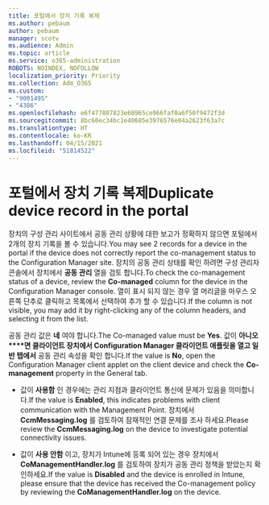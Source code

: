 ```yaml
---
title: 포털에서 장치 기록 복제
ms.author: pebaum
author: pebaum
manager: scotv
ms.audience: Admin
ms.topic: article
ms.service: o365-administration
ROBOTS: NOINDEX, NOFOLLOW
localization_priority: Priority
ms.collection: Adm_O365
ms.custom:
- "9001495"
- "4386"
ms.openlocfilehash: e6f477807823e68965ce966faf0a6f50f9472f3d
ms.sourcegitcommit: 8bc60ec34bc1e40685e3976576e04a2623f63a7c
ms.translationtype: HT
ms.contentlocale: ko-KR
ms.lasthandoff: 04/15/2021
ms.locfileid: "51814522"
---
```

# <a name="duplicate-device-record-in-the-portal"></a><span data-ttu-id="f35b5-102">포털에서 장치 기록 복제</span><span class="sxs-lookup"><span data-stu-id="f35b5-102">Duplicate device record in the portal</span></span>

<span data-ttu-id="f35b5-103">장치의 구성 관리 사이트에서 공동 관리 상황에 대한 보고가 정확하지 않으면 포털에서 2개의 장치 기록을 볼 수 있습니다.</span><span class="sxs-lookup"><span data-stu-id="f35b5-103">You may see 2 records for a device in the portal if the device does not correctly report the co-management status to the Configuration Manager site.</span></span> <span data-ttu-id="f35b5-104">장치의 공동 관리 상태를 확인 하려면 구성 관리자 콘솔에서 장치에서 **공동 관리** 열을 검토 합니다.</span><span class="sxs-lookup"><span data-stu-id="f35b5-104">To check the co-management status of a device, review the **Co-managed** column for the device in the Configuration Manager console.</span></span> <span data-ttu-id="f35b5-105">열이 표시 되지 않는 경우 열 머리글을 마우스 오른쪽 단추로 클릭하고 목록에서 선택하여 추가 할 수 있습니다.</span><span class="sxs-lookup"><span data-stu-id="f35b5-105">If the column is not visible, you may add it by right-clicking any of the column headers, and selecting it from the list.</span></span>

<span data-ttu-id="f35b5-106">공동 관리 값은 **네** 여야 합니다.</span><span class="sxs-lookup"><span data-stu-id="f35b5-106">The Co-managed value must be **Yes**.</span></span> <span data-ttu-id="f35b5-107">값이 **아니오\*\*\*\*면 클라이언트 장치에서 Configuration Manager 클라이언트 애플릿을 열고 일반 탭에서** 공동 관리 속성을 확인 합니다.</span><span class="sxs-lookup"><span data-stu-id="f35b5-107">If the value is **No**, open the Configuration Manager client applet on the client device and check the **Co-management** property in the General tab.</span></span>

- <span data-ttu-id="f35b5-108">값이 **사용함** 인 경우에는 관리 지점과 클라이언트 통신에 문제가 있음을 의미합니다.</span><span class="sxs-lookup"><span data-stu-id="f35b5-108">If the value is **Enabled**, this indicates problems with client communication with the Management Point.</span></span> <span data-ttu-id="f35b5-109">장치에서 **CcmMessaging.log** 를 검토하여 잠재적인 연결 문제를 조사 하세요.</span><span class="sxs-lookup"><span data-stu-id="f35b5-109">Please review the **CcmMessaging.log** on the device to investigate potential connectivity issues.</span></span>

- <span data-ttu-id="f35b5-110">값이 **사용 안함** 이고, 장치가 Intune에 등록 되어 있는 경우 장치에서 **CoManagementHandler.log** 를 검토하여 장치가 공동 관리 정책을 받았는지 확인하세요.</span><span class="sxs-lookup"><span data-stu-id="f35b5-110">If the value is **Disabled** and the device is enrolled in Intune, please ensure that the device has received the Co-management policy by reviewing the **CoManagementHandler.log** on the device.</span></span>
